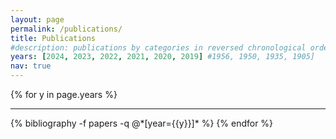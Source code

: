 ```yaml
---
layout: page
permalink: /publications/
title: Publications
#description: publications by categories in reversed chronological order. generated by jekyll-scholar.
years: [2024, 2023, 2022, 2021, 2020, 2019] #1956, 1950, 1935, 1905]
nav: true
---
```


<div class="publications">

{% for y in page.years %}
  <!-- <h2 class="year">{{y}}</h2> -->
  <hr>
  {% bibliography -f papers -q @*[year={{y}}]* %}
{% endfor %}

</div>
